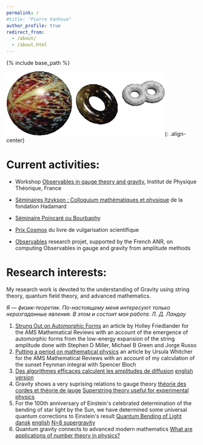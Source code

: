 ```yaml
---
permalink: /
#title: "Pierre Vanhove"
author_profile: true
redirect_from: 
  - /about/
  - /about.html
---
```


{% include base_path %}

![string](/assets/images/string.gif){: .align-center}


Current activities:
====
* Workshop [Observables in gauge theory and gravity](https://indico.in2p3.fr/event/36962/overview), Institut de Physique Théorique, France
* [Séminaires Itzykson : Colloquium mathématiques et physique](https://www.fondation-hadamard.fr/fr/programmes/les-programmes-thematiques/physique-math/seminaire-itzykson/) de la fondation Hadamard

* [Séminaire Poincaré ou Bourbaphy](https://seminaire-poincare.pages.math.cnrs.fr)

* [Prix Cosmos](http://prixcosmos.github.io/) du livre de vulgarisation scientifique

* [Observables](https://observables.pages.math.cnrs.fr/) research projet, supported by the French ANR, on computing Observables in gauge and gravity from amplitude methods


Research interests:
=====
My research work is devoted to the understanding of Gravity using string theory, quantum field theory, and advanced mathematics.

*Я — физик-теоретик. По-настоящему меня интересуют только неразгаданные явления. В этом и состоит моя работа. Л. Д. Ландау*

1. [Strung Out on Automorphic Forms](https://mathvoices.ams.org/featurecolumn/2024/11/01/strung-out-on-automorphic-forms/) an article by Holley Friedlander for the AMS Mathematical Reviews with an account of the emergence of automorphic forms from the low-energy expansion of the string amplitude done with Stephen D Miller, Michael B Green and Jorge Russo
1. [Putting a period on mathematical physics](https://mathvoices.ams.org/featurecolumn/2023/07/01/period-math-physics/) an article by Ursula Whitcher for the AMS Mathematical Reviews with an account of my calculation of the sunset Feynman integral with Spencer Bloch
1. [Des algorithmes efficaces calculent les amplitudes de diffusion](https://www.cea.fr/drf/Pages/Actualites/En-direct-des-labos/2023/des-algorithmes-efficaces-calculent-les-amplitudes-de-diffusion.aspx) [english version](https://www.ipht.fr/en/Phocea/Vie_des_labos/News/index.php?id_news=1260)
1. Gravity shows a very suprising relations to gauge theory [théorie des cordes et théorie de jauge](http://www.rtflash.fr/theorie-cordes-enfin-utilisee-en-pratique/article) [Superstring theory useful for experimental physics](https://phys.org/news/2009-10-superstring-theory-experimental-physics.html)
1. For the 100th anniversary of Einstein's celebrated determination of the bending of star light by the Sun, we have determined some universal quantum corrections to Einstein's result [Quantum Bending of Light](http://physics.aps.org/synopsis-for/10.1103/PhysRevLett.114.061301)  [dansk](http://videnskab.dk/miljo-naturvidenskab/danske-forskere-beregner-lysets-bojning-med-kvantefysik) [english](http://sciencenordic.com/scientists-calculate-diffraction-light-quantum-physics) [N=8 supergravity](http://www.futura-sciences.com/magazines/matiere/infos/actu/d/physique-supergravite-elle-bonne-theorie-gravitation-quantique-19338/)
1. Quantum gravity connects to advanced modern mathematics  [What are applications of number theory in physics?](https://math.stackexchange.com/questions/462216/what-are-applications-of-number-theory-in-physics)
